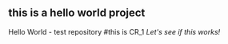 ## this is a hello world project
Hello World - test repository
#this is CR_1
_Let's see if this works!_
